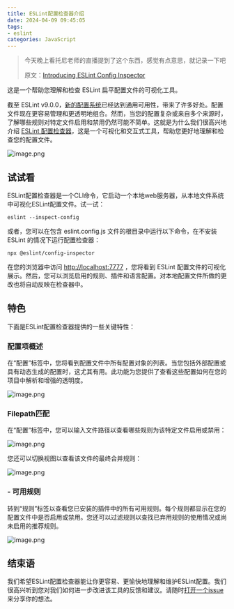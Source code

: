 ```yaml
---
title: ESLint配置检查器介绍
date: 2024-04-09 09:45:05
tags:
- eslint
categories: JavaScript
---
```


> 今天晚上看托尼老师的直播提到了这个东西，感觉有点意思，就记录一下吧
> 
> 原文：[Introducing ESLint Config Inspector](https://eslint.org/blog/2024/04/eslint-config-inspector/)

这是一个帮助您理解和检查 ESLint 扁平配置文件的可视化工具。

截至 ESLint v9.0.0，[新的配置系统](https://eslint.org/blog/2023/10/flat-config-rollout-plans/)已经达到通用可用性，带来了许多好处。配置文件现在更容易管理和更透明地组合。然而，当您的配置复杂或来自多个来源时，了解哪些规则对特定文件启用和禁用仍然可能不简单。这就是为什么我们很高兴地介绍 [ESLint 配置检查器](https://github.com/eslint/config-inspector)，这是一个可视化和交互式工具，帮助您更好地理解和检查您的配置文件。

<!-- more -->

![image.png](https://p3-juejin.byteimg.com/tos-cn-i-k3u1fbpfcp/b272a102e3194656bc400ad3a0a89dd1~tplv-k3u1fbpfcp-jj-mark:0:0:0:0:q75.image#?w=2504&h=1876&s=577899&e=png&b=111929)

## 试试看

ESLint配置检查器是一个CLI命令，它启动一个本地web服务器，从本地文件系统中可视化ESLint配置文件。试一试：


```
eslint --inspect-config
```

或者，您可以在包含 eslint.config.js 文件的根目录中运行以下命令，在不安装 ESLint 的情况下运行配置检查器：

```
npx @eslint/config-inspector
```

在您的浏览器中访问 [http://localhost:7777](http://localhost:7777/) ，您将看到 ESLint 配置文件的可视化展示。然后，您可以浏览启用的规则、插件和语言配置。对本地配置文件所做的更改也将自动反映在检查器中。

## 特色

下面是ESLint配置检查器提供的一些关键特性：

### 配置项概述

在“配置”标签中，您将看到配置文件中所有配置对象的列表。当您包括外部配置或具有动态生成的配置时，这尤其有用。此功能为您提供了查看这些配置如何在您的项目中解析和增强的透明度。


![image.png](https://p9-juejin.byteimg.com/tos-cn-i-k3u1fbpfcp/1a0d5635f44248f7af897bd3423f960d~tplv-k3u1fbpfcp-jj-mark:0:0:0:0:q75.image#?w=2724&h=1742&s=364555&e=png&b=101828)

### Filepath匹配

在“配置”标签中，您可以输入文件路径以查看哪些规则为该特定文件启用或禁用：


![image.png](https://p1-juejin.byteimg.com/tos-cn-i-k3u1fbpfcp/1c896f7470ca4e3087a463df73a646c2~tplv-k3u1fbpfcp-jj-mark:0:0:0:0:q75.image#?w=2504&h=1916&s=298339&e=png&b=121a2a)

您还可以切换视图以查看该文件的最终合并规则：


![image.png](https://p1-juejin.byteimg.com/tos-cn-i-k3u1fbpfcp/c8462ea494764b94823b889414f35f23~tplv-k3u1fbpfcp-jj-mark:0:0:0:0:q75.image#?w=2504&h=1652&s=472313&e=png&b=101828)

### -   可用规则

转到“规则”标签以查看您已安装的插件中的所有可用规则。每个规则都显示在您的配置文件中是否启用或禁用。您还可以过滤规则以查找已弃用规则的使用情况或尚未启用的推荐规则。


![image.png](https://p9-juejin.byteimg.com/tos-cn-i-k3u1fbpfcp/153e0679dc6b4b36948ded9b63d46831~tplv-k3u1fbpfcp-jj-mark:0:0:0:0:q75.image#?w=2128&h=1058&s=209965&e=png&b=111929)

## 结束语

我们希望ESLint配置检查器能让你更容易、更愉快地理解和维护ESLint配置。我们很高兴听到您对我们如何进一步改进该工具的反馈和建议。请随时[打开一个issue](https://github.com/eslint/config-inspector/issues)来分享你的想法。